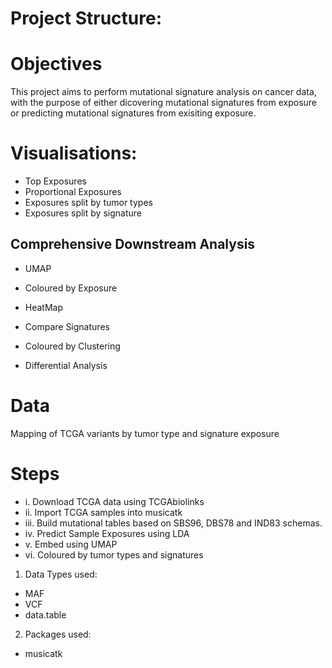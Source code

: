 # Project Structure:

# Objectives

This project aims to perform mutational signature analysis on cancer data, with the purpose of either dicovering mutational signatures from exposure or predicting mutational signatures from exisiting exposure. 

# Visualisations: 
- Top Exposures
- Proportional Exposures
- Exposures split by tumor types
- Exposures split by signature

## Comprehensive Downstream Analysis
- UMAP
- Coloured by Exposure

- HeatMap
- Compare Signatures
- Coloured by Clustering
- Differential Analysis

# Data
Mapping of TCGA variants by tumor type and signature exposure


# Steps

- i. Download TCGA data using TCGAbiolinks
- ii. Import TCGA samples into musicatk
- iii. Build mutational tables based on SBS96, DBS78 and IND83 schemas. 
- iv. Predict Sample Exposures using LDA
- v. Embed using UMAP
- vi. Coloured by tumor types and signatures


1. Data Types used: 
- MAF
- VCF 
- data.table 

2. Packages used: 
- musicatk

